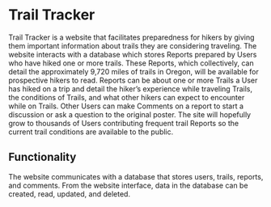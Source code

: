 # Trail Tracker

Trail Tracker is a website that facilitates preparedness for hikers by giving them important information about trails they are considering traveling. The website interacts with a database which stores Reports prepared by Users who have hiked one or more trails. These Reports, which collectively, can detail the approximately 9,720 miles of trails in Oregon, will be available for prospective hikers to read. Reports can be about one or more Trails a User has hiked on a trip and detail the hiker’s experience while traveling Trails, the conditions of Trails, and what other hikers can expect to encounter while on Trails. Other Users can make Comments on a report to start a discussion or ask a question to the original poster. The site will hopefully grow to thousands of Users contributing frequent trail Reports so the current trail conditions are available to the public.

## Functionality
The website communicates with a database that stores users, trails, reports, and comments. From the website interface, data in the database can be created, read, updated, and deleted.
